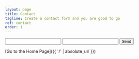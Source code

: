 ```yaml
---
layout: page
title: Contact
tagline: Create a contact form and you are good to go
ref: contact
order: 1
---
```


<form action="https://formspree.io/f/xyybwdgg" method="POST">
  <input type="text" name="name">
  <input type="email" name="_replyto">
  <input type="submit" value="Send">
</form>

[Go to the Home Page]({{ '/' | absolute_url }})
